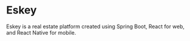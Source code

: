 # Eskey
Eskey is a real estate platform created using Spring Boot, React for web, and React Native for mobile.

